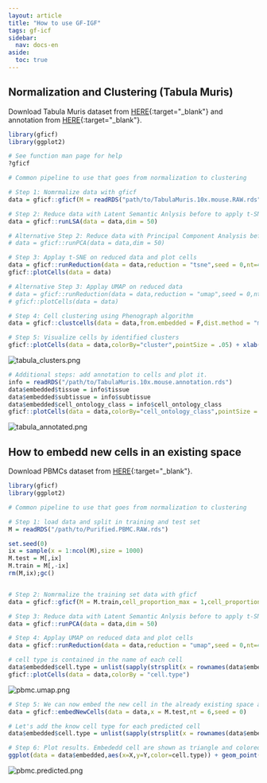 ```yaml
---
layout: article
title: "How to use GF-IGF"
tags: gf-icf
sidebar:
  nav: docs-en
aside:
  toc: true
---
```


<!-- Global site tag (gtag.js) - Google Analytics -->
<script async src="https://www.googletagmanager.com/gtag/js?id=UA-144257957-1"></script>
<script>
  window.dataLayer = window.dataLayer || [];
  function gtag(){dataLayer.push(arguments);}
  gtag('js', new Date());

  gtag('config', 'UA-144257957-1');
</script>

## Normalization and Clustering (Tabula Muris)
Download Tabula Muris dataset from [HERE](https://drive.google.com/open?id=1yX8IQ7DiWG8PCmYieFFS7vj53Hf1OfT2){:target="_blank"} and
annotation from [HERE](https://drive.google.com/open?id=10ixOOsqZqf6GgwQP1okwoe_TMP_ZTzn5){:target="_blank"}.

```R
library(gficf)
library(ggplot2)

# See function man page for help
?gficf

# Common pipeline to use that goes from normalization to clustering

# Step 1: Nomrmalize data with gficf
data = gficf::gficf(M = readRDS("path/to/TabulaMuris.10x.mouse.RAW.rds"),cell_proportion_max = 1,cell_proportion_min = .05,storeRaw = F,normalize = T)

# Step 2: Reduce data with Latent Semantic Anlysis before to apply t-SNE or UMAP
data = gficf::runLSA(data = data,dim = 50)

# Alternative Step 2: Reduce data with Principal Component Analysis before to apply t-SNE or UMAP
# data = gficf::runPCA(data = data,dim = 50)

# Step 3: Applay t-SNE on reduced data and plot cells
data = gficf::runReduction(data = data,reduction = "tsne",seed = 0,nt=4)
gficf::plotCells(data = data)

# Alternative Step 3: Applay UMAP on reduced data
# data = gficf::runReduction(data = data,reduction = "umap",seed = 0,nt=4)
# gficf::plotCells(data = data)

# Step 4: Cell clustering using Phenograph algorithm
data = gficf::clustcells(data = data,from.embedded = F,dist.method = "manhattan",nt = 4,k = 50,community.algo = "louvian",seed = 0)

# Step 5: Visualize cells by identified clusters
gficf::plotCells(data = data,colorBy="cluster",pointSize = .05) + xlab("t-SNE1") + ylab("t-SNE2") + ggtitle("Cells colored by Clusters") 

```
![tabula_clusters.png](https://github.com/dibbelab/gficf/blob/master/img/tabula_clusters.png?raw=true)

```R
# Additional steps: add annotation to cells and plot it.
info = readRDS("/path/to/TabulaMuris.10x.mouse.annotation.rds")
data$embedded$tissue = info$tissue
data$embedded$subtissue = info$subtissue
data$embedded$cell_ontology_class = info$cell_ontology_class
gficf::plotCells(data = data,colorBy="cell_ontology_class",pointSize = .05) + xlab("t-SNE1") + ylab("t-SNE2") + ggtitle("Cells colored by Clusters") 

```
![tabula_annotated.png](https://github.com/dibbelab/gficf/blob/master/img/tabula_annotated.png?raw=true)

## How to embedd new cells in an existing space

Download PBMCs dataset from [HERE](https://drive.google.com/open?id=13cuTP7cjV62Ma4aV9jkzFpR4VoyBBmKj){:target="_blank"}.

```R
library(gficf)
library(ggplot2)

# Common pipeline to use that goes from normalization to clustering

# Step 1: load data and split in training and test set
M = readRDS("/path/to/Purified.PBMC.RAW.rds")

set.seed(0)
ix = sample(x = 1:ncol(M),size = 1000)
M.test = M[,ix] 
M.train = M[,-ix]
rm(M,ix);gc()


# Step 2: Nomrmalize the training set data with gficf
data = gficf::gficf(M = M.train,cell_proportion_max = 1,cell_proportion_min = .05,storeRaw = F,normalize = T)

# Step 3: Reduce data with Latent Semantic Anlysis before to apply t-SNE or UMAP
data = gficf::runPCA(data = data,dim = 50)

# Step 4: Applay UMAP on reduced data and plot cells
data = gficf::runReduction(data = data,reduction = "umap",seed = 0,nt=4,a=2,b=2)

# cell type is contained in the name of each cell
data$embedded$cell.type = unlist(sapply(strsplit(x = rownames(data$embedded),split = ".",fixed = T),function(x) x[1]))
gficf::plotCells(data = data,colorBy = "cell.type")
```

![pbmc.umap.png](https://github.com/dibbelab/gficf/blob/master/img/pbmc.umap.png?raw=true)


```R
# Step 5: We can now embed the new cell in the already existing space and predct thei type 
data = gficf::embedNewCells(data = data,x = M.test,nt = 6,seed = 0)

# Let's add the know cell type for each predicted cell
data$embedded$cell.type = unlist(sapply(strsplit(x = rownames(data$embedded),split = ".",fixed = T),function(x) x[1])) 

# Step 6: Plot results. Embededd cell are shown as triangle and colored according to their original cell type.
ggplot(data = data$embedded,aes(x=X,y=Y,color=cell.type)) + geom_point(aes(shape=predicted,size=predicted)) + theme_bw() + scale_shape_manual(values = c(20,17)) + scale_size_manual(values = c(.1,3))

```

![pbmc.predicted.png](https://github.com/dibbelab/gficf/blob/master/img/pbmc.predicted.png?raw=true)
